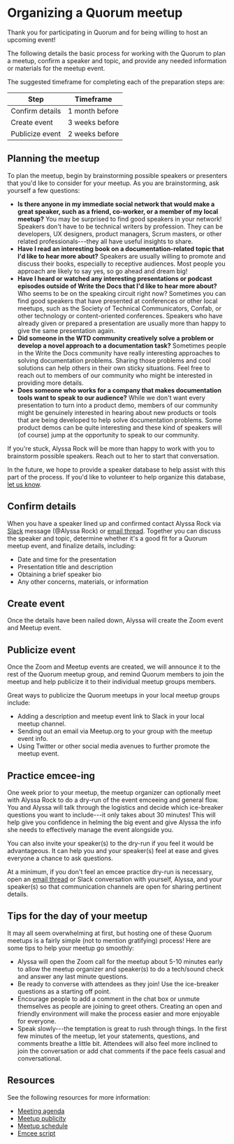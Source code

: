 # Organizing a Quorum meetup

Thank you for participating in Quorum and for being willing to host an upcoming event!

The following details the basic process for working with the Quorum to plan a meetup, confirm a speaker and topic, and provide any needed information or materials for the meetup event.

The suggested timeframe for completing each of the preparation steps are:

|  Step              |  Timeframe          |
|  ---------------   |  ----------------   |
|   Confirm details  |   1 month before    |
|   Create event     |   3 weeks before    |
|   Publicize event  |   2 weeks before    |

## Planning the meetup

To plan the meetup, begin by brainstorming possible speakers or presenters that you'd like to consider for your meetup. As you are brainstorming, ask yourself a few questions:

- **Is there anyone in my immediate social network that would make a great speaker, such as a friend, co-worker, or a member of my local meetup?** You may be surprised to find good speakers in your network! Speakers don't have to be technical writers by profession. They can be developers, UX designers, product managers, Scrum masters, or other related professionals---they all have useful insights to share.
- **Have I read an interesting book on a documentation-related topic that I'd like to hear more about?** Speakers are usually willing to promote and discuss their books, especially to receptive audiences. Most people you approach are likely to say yes, so go ahead and dream big!
- **Have I heard or watched any interesting presentations or podcast episodes outside of Write the Docs that I'd like to hear more about?** Who seems to be on the speaking circuit right now? Sometimes you can find good speakers that have presented at conferences or other local meetups, such as the Society of Technical Communicators, Confab, or other technology or content-oriented conferences. Speakers who have already given or prepared a presentation are usually more than happy to give the same presentation again.
- **Did someone in the WTD community creatively solve a problem or develop a novel approach to a documentation task?** Sometimes people in the Write the Docs community have really interesting approaches to solving documentation problems. Sharing those problems and cool solutions can help others in their own sticky situations. Feel free to reach out to members of our community who might be interested in providing more details.
- **Does someone who works for a company that makes documentation tools want to speak to our audience?** While we don't want every presentation to turn into a product demo, members of our community might be genuinely interested in hearing about new products or tools that are being developed to help solve documentation problems. Some product demos can be quite interesting and these kind of speakers will (of course) jump at the opportunity to speak to our community.

If you're stuck, Alyssa Rock will be more than happy to work with you to brainstorm possible speakers. Reach out to her to start that conversation.

In the future, we hope to provide a speaker database to help assist with this part of the process. If you'd like to volunteer to help organize this database, [let us know](mailto:alyssa.rock@gmail.com).

## Confirm details

When you have a speaker lined up and confirmed contact Alyssa Rock via [Slack](https://join.slack.com/t/writethedocs/shared_invite/zt-lqlaz4w6-WCnSTVD25MebjiqowO8EvQ) message (@Alyssa Rock) or [email thread](mailto:alyssa.rock@gmail.com). Together you can discuss the speaker and topic, determine whether it's a good fit for a Quorum meetup event, and finalize details, including:

*  Date and time for the presentation
*  Presentation title and description
*  Obtaining a brief speaker bio
*  Any other concerns, materials, or information

## Create event

Once the details have been nailed down, Alyssa will create the Zoom event and Meetup event.

## Publicize event

Once the Zoom and Meetup events are created, we will announce it to the rest of the Quorum meetup group, and remind Quorum members to join the meetup and help publicize it to their individual meetup groups members.

Great ways to publicize the Quorum meetups in your local meetup groups include:

*  Adding a description and meetup event link to Slack in your local meetup channel.
*  Sending out an email via Meetup.org to your group with the meetup event info.
*  Using Twitter or other social media avenues to further promote the meetup event.

## Practice emcee-ing

One week prior to your meetup, the meetup organizer can optionally meet with Alyssa Rock to do a dry-run of the event emceeing and general flow. You and Alyssa will talk through the logistics and decide which ice-breaker questions you want to include---it only takes about 30 minutes! This will help give you confidence in helming the big event and give Alyssa the info she needs to effectively manage the event alongside you.

You can also invite your speaker(s) to the dry-run if you feel it would be advantageous. It can help you and your speaker(s) feel at ease and gives everyone a chance to ask questions.

At a minimum, if you don't feel an emcee practice dry-run is necessary, open an [email thread](mailto:alyssa.rock@gmail.com) or Slack conversation with yourself, Alyssa, and your speaker(s) so that communication channels are open for sharing pertinent details.

## Tips for the day of your meetup

It may all seem overwhelming at first, but hosting one of these Quorum meetups is a fairly simple (not to mention gratifying) process! Here are some tips to help your meetup go smoothly:

* Alyssa will open the Zoom call for the meetup about 5-10 minutes early to allow the meetup organizer and speaker(s) to do a tech/sound check and answer any last minute questions.
* Be ready to converse with attendees as they join! Use the ice-breaker questions as a starting off point.
* Encourage people to add a comment in the chat box or unmute themselves as people are joining to greet others. Creating an open and friendly environment will make the process easier and more enjoyable for everyone.
* Speak slowly---the temptation is great to rush through things. In the first few minutes of the meetup, let your statements, questions, and comments breathe a little bit. Attendees will also feel more inclined to join the conversation or add chat comments if the pace feels casual and conversational.

## Resources

See the following resources for more information:

* [Meeting agenda](meeting-agenda-detailed.md)
* [Meetup publicity](meetup-publicity-detailed.md)
* [Meetup schedule](meetup-schedule-detailed.md)
* [Emcee script](emcee-script.md)
